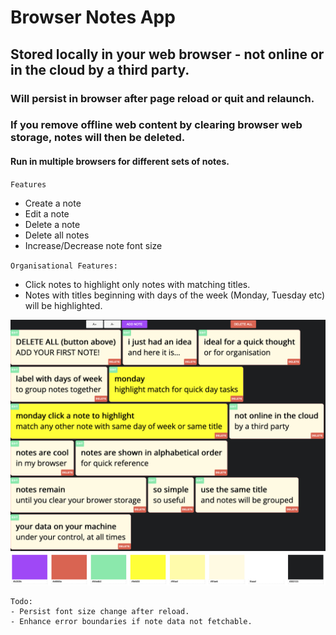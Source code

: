# Browser Notes App

## Stored locally in your web browser - not online or in the cloud by a third party.
### Will persist in browser after page reload or quit and relaunch.
### If you remove offline web content by clearing browser web storage, notes will then be deleted.
#### Run in multiple browsers for different sets of notes.

`Features`
- Create a note
- Edit a note
- Delete a note
- Delete all notes
- Increase/Decrease note font size

`Organisational Features:`
- Click notes to highlight only notes with matching titles.
- Notes with titles beginning with days of the week (Monday, Tuesday etc) will be highlighted.

![preview](/preview.png)
![colour palette](/palette.png)

```
Todo: 
- Persist font size change after reload.
- Enhance error boundaries if note data not fetchable.
```